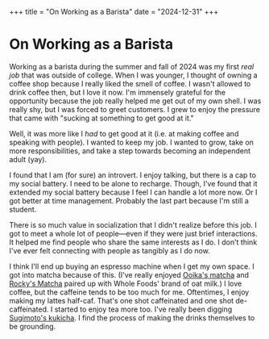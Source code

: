 +++
title = "On Working as a Barista"
date = "2024-12-31"
+++

# On Working as a Barista

Working as a barista during the summer and fall of 2024 was my first *real job* that was outside of college. When I was younger, I thought of owning a coffee shop because I really liked the smell of coffee. I wasn't allowed to drink coffee then, but I love it now. I'm immensely grateful for the opportunity because the job really helped me get out of my own shell. I was really shy, but I was forced to greet customers. I grew to enjoy the pressure that came with "sucking at something to get good at it."

Well, it was more like I *had* to get good at it (i.e. at making coffee and speaking with people). I wanted to keep my job. I wanted to grow, take on more responsibilities, and take a step towards becoming an independent adult (yay).

I found that I am (for sure) an introvert. I enjoy talking, but there is a cap to my social battery. I need to be alone to recharge. Though, I've found that it extended my social battery because I feel I can handle a lot more now. Or I got better at time management. Probably the last part because I'm still a student.

There is so much value in socialization that I didn't realize before this job. I got to meet a whole lot of people—even if they were just brief interactions. It helped me find people who share the same interests as I do. I don't think I've ever felt connecting with people as tangibly as I do now.

I think I'll end up buying an espresso machine when I get my own space. I got into matcha because of this. (I've really enjoyed [Ooika's matcha](https://ooika.co/) and [Rocky's Matcha](https://www.rockysmatcha.com/) paired up with Whole Foods' brand of oat milk.) I love coffee, but the caffeine tends to be too much for me. Oftentimes, I enjoy making my lattes half-caf. That's one shot caffeinated and one shot de-caffeinated. I started to enjoy tea more too. I've really been digging [Sugimoto's kukicha](https://www.sugimotousa.com/). I find the process of making the drinks themselves to be grounding.